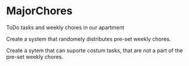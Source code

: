 # MajorChores
ToDo tasks and weekly chores in our apartment 

Create a system that randomely distributes pre-set weekly chores.

Create a sytem that can suporte costum tasks, that are not a part of the pre-set weekly chores.
